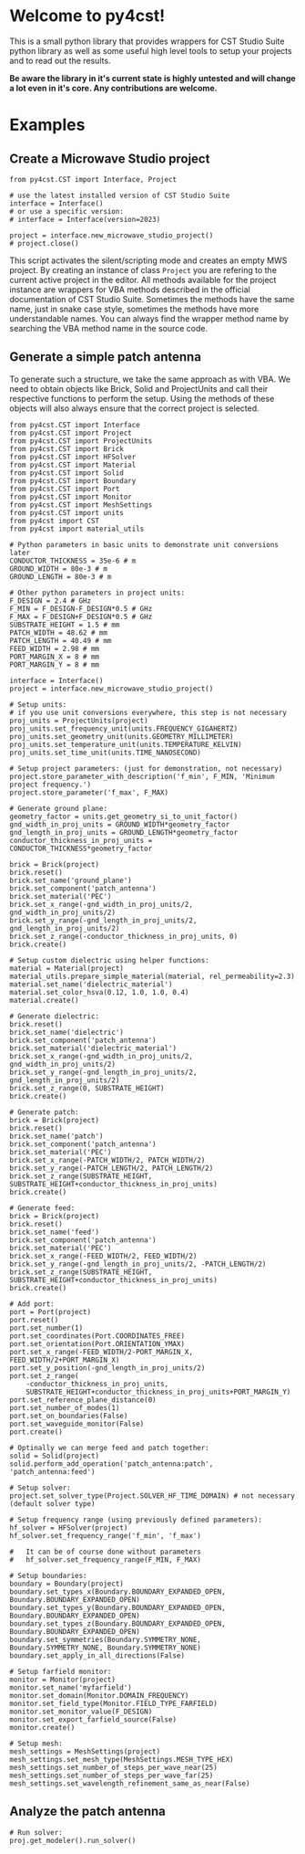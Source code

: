 # Welcome to py4cst!

This is a small python library that provides wrappers for CST Studio Suite python library as well as some useful high level tools to setup your projects and to read out the results.

**Be aware the library in it's current state is highly untested and will change a lot even in it's core. Any contributions are welcome.**

# Examples

## Create a Microwave Studio project

	from py4cst.CST import Interface, Project

	# use the latest installed version of CST Studio Suite
	interface = Interface()
	# or use a specific version:
	# interface = Interface(version=2023)

	project = interface.new_microwave_studio_project()
	# project.close()

This script activates the silent/scripting mode and creates an empty MWS project. By creating an instance of class `Project` you are refering to the current active project in the editor. All methods available for the project instance are wrappers for VBA methods described in the official documentation of CST Studio Suite. Sometimes the methods have the same name, just in snake case style, sometimes the methods have more understandable names. You can always find the wrapper method name by searching the VBA method name in the source code.

## Generate a simple patch antenna
To generate such a structure, we take the same approach as with VBA. We need to obtain objects like Brick, Solid and ProjectUnits and call their respective functions to perform the setup. Using the methods of these objects will also always ensure that the correct project is selected.

	from py4cst.CST import Interface
	from py4cst.CST import Project
	from py4cst.CST import ProjectUnits
	from py4cst.CST import Brick
	from py4cst.CST import HFSolver
	from py4cst.CST import Material
	from py4cst.CST import Solid
	from py4cst.CST import Boundary
	from py4cst.CST import Port
	from py4cst.CST import Monitor
	from py4cst.CST import MeshSettings
	from py4cst.CST import units
	from py4cst import CST
	from py4cst import material_utils

	# Python parameters in basic units to demonstrate unit conversions later
	CONDUCTOR_THICKNESS = 35e-6 # m
	GROUND_WIDTH = 80e-3 # m
	GROUND_LENGTH = 80e-3 # m

	# Other python parameters in project units:
	F_DESIGN = 2.4 # GHz
	F_MIN = F_DESIGN-F_DESIGN*0.5 # GHz
	F_MAX = F_DESIGN+F_DESIGN*0.5 # GHz
	SUBSTRATE_HEIGHT = 1.5 # mm
	PATCH_WIDTH = 48.62 # mm
	PATCH_LENGTH = 40.49 # mm
	FEED_WIDTH = 2.98 # mm
	PORT_MARGIN_X = 8 # mm
	PORT_MARGIN_Y = 8 # mm

	interface = Interface()
	project = interface.new_microwave_studio_project()

	# Setup units:
	# if you use unit conversions everywhere, this step is not necessary
	proj_units = ProjectUnits(project)
	proj_units.set_frequency_unit(units.FREQUENCY_GIGAHERTZ)
	proj_units.set_geometry_unit(units.GEOMETRY_MILLIMETER)
	proj_units.set_temperature_unit(units.TEMPERATURE_KELVIN)
	proj_units.set_time_unit(units.TIME_NANOSECOND)

	# Setup project parameters: (just for demonstration, not necessary)
	project.store_parameter_with_description('f_min', F_MIN, 'Minimum project frequency.')
	project.store_parameter('f_max', F_MAX)

	# Generate ground plane:
	geometry_factor = units.get_geometry_si_to_unit_factor()
	gnd_width_in_proj_units = GROUND_WIDTH*geometry_factor
	gnd_length_in_proj_units = GROUND_LENGTH*geometry_factor
	conductor_thickness_in_proj_units = CONDUCTOR_THICKNESS*geometry_factor

	brick = Brick(project)
	brick.reset()
	brick.set_name('ground_plane')
	brick.set_component('patch_antenna')
	brick.set_material('PEC')
	brick.set_x_range(-gnd_width_in_proj_units/2, gnd_width_in_proj_units/2)
	brick.set_y_range(-gnd_length_in_proj_units/2, gnd_length_in_proj_units/2)
	brick.set_z_range(-conductor_thickness_in_proj_units, 0)
	brick.create()

	# Setup custom dielectric using helper functions:
	material = Material(project)
	material_utils.prepare_simple_material(material, rel_permeability=2.3)
	material.set_name('dielectric_material')
	material.set_color_hsva(0.12, 1.0, 1.0, 0.4)
	material.create()

	# Generate dielectric:
	brick.reset()
	brick.set_name('dielectric')
	brick.set_component('patch_antenna')
	brick.set_material('dielectric_material')
	brick.set_x_range(-gnd_width_in_proj_units/2, gnd_width_in_proj_units/2)
	brick.set_y_range(-gnd_length_in_proj_units/2, gnd_length_in_proj_units/2)
	brick.set_z_range(0, SUBSTRATE_HEIGHT)
	brick.create()

	# Generate patch:
	brick = Brick(project)
	brick.reset()
	brick.set_name('patch')
	brick.set_component('patch_antenna')
	brick.set_material('PEC')
	brick.set_x_range(-PATCH_WIDTH/2, PATCH_WIDTH/2)
	brick.set_y_range(-PATCH_LENGTH/2, PATCH_LENGTH/2)
	brick.set_z_range(SUBSTRATE_HEIGHT, SUBSTRATE_HEIGHT+conductor_thickness_in_proj_units)
	brick.create()

	# Generate feed:
	brick = Brick(project)
	brick.reset()
	brick.set_name('feed')
	brick.set_component('patch_antenna')
	brick.set_material('PEC')
	brick.set_x_range(-FEED_WIDTH/2, FEED_WIDTH/2)
	brick.set_y_range(-gnd_length_in_proj_units/2, -PATCH_LENGTH/2)
	brick.set_z_range(SUBSTRATE_HEIGHT, SUBSTRATE_HEIGHT+conductor_thickness_in_proj_units)
	brick.create()

	# Add port:
	port = Port(project)
	port.reset()
	port.set_number(1)
	port.set_coordinates(Port.COORDINATES_FREE)
	port.set_orientation(Port.ORIENTATION_YMAX)
	port.set_x_range(-FEED_WIDTH/2-PORT_MARGIN_X, FEED_WIDTH/2+PORT_MARGIN_X)
	port.set_y_position(-gnd_length_in_proj_units/2)
	port.set_z_range(
		-conductor_thickness_in_proj_units,
		SUBSTRATE_HEIGHT+conductor_thickness_in_proj_units+PORT_MARGIN_Y)
	port.set_reference_plane_distance(0)
	port.set_number_of_modes(1)
	port.set_on_boundaries(False)
	port.set_waveguide_monitor(False)
	port.create()

	# Optinally we can merge feed and patch together:
	solid = Solid(project)
	solid.perform_add_operation('patch_antenna:patch', 'patch_antenna:feed')

	# Setup solver:
	project.set_solver_type(Project.SOLVER_HF_TIME_DOMAIN) # not necessary (default solver type)

	# Setup frequency range (using previously defined parameters):
	hf_solver = HFSolver(project)
	hf_solver.set_frequency_range('f_min', 'f_max')

	#   It can be of course done without parameters
	#   hf_solver.set_frequency_range(F_MIN, F_MAX)

	# Setup boundaries:
	boundary = Boundary(project)
	boundary.set_types_x(Boundary.BOUNDARY_EXPANDED_OPEN, Boundary.BOUNDARY_EXPANDED_OPEN)
	boundary.set_types_y(Boundary.BOUNDARY_EXPANDED_OPEN, Boundary.BOUNDARY_EXPANDED_OPEN)
	boundary.set_types_z(Boundary.BOUNDARY_EXPANDED_OPEN, Boundary.BOUNDARY_EXPANDED_OPEN)
	boundary.set_symmetries(Boundary.SYMMETRY_NONE, Boundary.SYMMETRY_NONE, Boundary.SYMMETRY_NONE)
	boundary.set_apply_in_all_directions(False)

	# Setup farfield monitor:
	monitor = Monitor(project)
	monitor.set_name('myfarfield')
	monitor.set_domain(Monitor.DOMAIN_FREQUENCY)
	monitor.set_field_type(Monitor.FIELD_TYPE_FARFIELD)
	monitor.set_monitor_value(F_DESIGN)
	monitor.set_export_farfield_source(False)
	monitor.create()

	# Setup mesh:
	mesh_settings = MeshSettings(project)
	mesh_settings.set_mesh_type(MeshSettings.MESH_TYPE_HEX)
	mesh_settings.set_number_of_steps_per_wave_near(25)
	mesh_settings.set_number_of_steps_per_wave_far(25)
	mesh_settings.set_wavelength_refinement_same_as_near(False)

## Analyze the patch antenna

	# Run solver:
	proj.get_modeler().run_solver()
